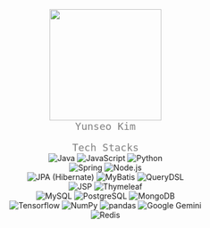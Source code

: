 <div align="center">
  <img src="https://github.com/user-attachments/assets/90a7779d-ea74-4bb5-8058-19f022cf1094" width="200"/>
</div>

<div align="center">
  <code style="color: gray; font-size: 18px;">Yunseo Kim</code>
</div><br>

<div align="center">
  <code style="color: gray; font-size: 18px;">Tech Stacks</code>
</div>

<div align="center">
  <img src="https://img.shields.io/badge/Java-007396?style=plastic&logo=OpenJDK&logoColor=white" alt="Java">
  <img src="https://img.shields.io/badge/JavaScript-F7DF1E?style=plastic&logo=javascript&logoColor=white" alt="JavaScript">
  <img src="https://img.shields.io/badge/Python-3776AB?style=plastic&logo=Python&logoColor=white" alt="Python">
  <br>
  
  <img src="https://img.shields.io/badge/Spring-6DB33F?style=plastic&logo=Spring&logoColor=white" alt="Spring">
  <img src="https://img.shields.io/badge/Node.js-339933?style=plastic&logo=Node.js&logoColor=white" alt="Node.js">
  <br>

  <img src="https://img.shields.io/badge/JPA--Hibernate-59666C?style=plastic&logo=hibernate&logoColor=white" alt="JPA (Hibernate)">
  <img src="https://img.shields.io/badge/MyBatis-005B9F?style=plastic" alt="MyBatis">
  <img src="https://img.shields.io/badge/QueryDSL-6C33B9?style=plastic&logo=openjdk&logoColor=white" alt="QueryDSL">
  <br>

  <img src="https://img.shields.io/badge/JSP-0074A6?style=plastic&logo=openjdk&logoColor=white" alt="JSP">
  <img src="https://img.shields.io/badge/Thymeleaf-005F0F?style=plastic&logo=Thymeleaf&logoColor=white" alt="Thymeleaf">
  <br>  

  <img src="https://img.shields.io/badge/MySQL-4479A1?style=plastic&logo=MySQL&logoColor=white" alt="MySQL">
  <img src="https://img.shields.io/badge/PostgreSQL-4169E1?style=plastic&logo=postgresql&logoColor=white" alt="PostgreSQL">
  <img src="https://img.shields.io/badge/MongoDB-47A248?style=plastic&logo=MongoDB&logoColor=white" alt="MongoDB">
  <br>

  <img src="https://img.shields.io/badge/Tensorflow-FF6F00?style=plastic&logo=Tensorflow&logoColor=white" alt="Tensorflow">
  <img src="https://img.shields.io/badge/Numpy-013243?style=plastic&logo=numpy&logoColor=white" alt="NumPy">
  <img src="https://img.shields.io/badge/Pandas-150458?style=plastic&logo=pandas&logoColor=white" alt="pandas">
  <img src="https://img.shields.io/badge/Google%20Gemini-4285F4?style=plastic&logo=Google&logoColor=white" alt="Google Gemini">
  <br>

  <img src="https://img.shields.io/badge/Redis-DC382D?style=plastic&logo=Redis&logoColor=white" alt="Redis">
  <br>
</div>
